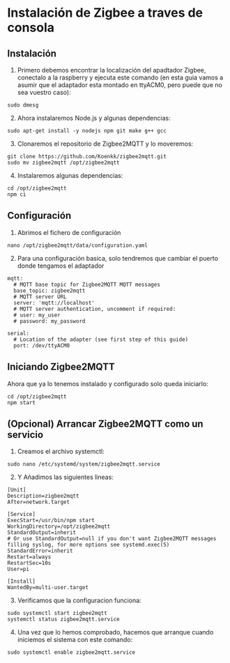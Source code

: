 # Instalación de Zigbee a traves de consola

## Instalación

1. Primero debemos encontrar la localización del apadtador Zigbee, conectalo a la raspberry y ejecuta este comando (en esta guia vamos a asumir que el adaptador esta montado en ttyACM0, pero puede que no sea vuestro caso):
~~~
sudo dmesg
~~~
2. Ahora instalaremos Node.js y algunas dependencias:
~~~
sudo apt-get install -y nodejs npm git make g++ gcc
~~~
3. Clonaremos el repositorio de Zigbee2MQTT y lo moveremos:
~~~
git clone https://github.com/Koenkk/zigbee2mqtt.git
sudo mv zigbee2mqtt /opt/zigbee2mqtt
~~~
4. Instalaremos algunas dependencias:
~~~
cd /opt/zigbee2mqtt
npm ci
~~~

## Configuración

1. Abrimos el fichero de configuración
~~~
nano /opt/zigbee2mqtt/data/configuration.yaml
~~~
2. Para una configuración basica, solo tendremos que cambiar el puerto donde tengamos el adaptador
~~~
mqtt:
  # MQTT base topic for Zigbee2MQTT MQTT messages
  base_topic: zigbee2mqtt
  # MQTT server URL
  server: 'mqtt://localhost'
  # MQTT server authentication, uncomment if required:
  # user: my_user
  # password: my_password

serial:
  # Location of the adapter (see first step of this guide)
  port: /dev/ttyACM0
~~~

## Iniciando Zigbee2MQTT

Ahora que ya lo tenemos instalado y configurado solo queda iniciarlo:
~~~
cd /opt/zigbee2mqtt
npm start
~~~

## (Opcional) Arrancar Zigbee2MQTT como un servicio

1. Creamos el archivo systemctl:
~~~
sudo nano /etc/systemd/system/zigbee2mqtt.service
~~~

2. Y Añadimos las siguientes lineas:
~~~
[Unit]
Description=zigbee2mqtt
After=network.target

[Service]
ExecStart=/usr/bin/npm start
WorkingDirectory=/opt/zigbee2mqtt
StandardOutput=inherit
# Or use StandardOutput=null if you don't want Zigbee2MQTT messages filling syslog, for more options see systemd.exec(5)
StandardError=inherit
Restart=always
RestartSec=10s
User=pi

[Install]
WantedBy=multi-user.target
~~~
3. Verificamos que la configuracion funciona:
~~~
sudo systemctl start zigbee2mqtt
systemctl status zigbee2mqtt.service
~~~
4. Una vez que lo hemos comprobado, hacemos que arranque cuando iniciemos el sistema con este comando:
~~~
sudo systemctl enable zigbee2mqtt.service
~~~
